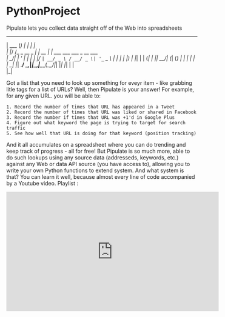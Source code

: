 # PythonProject

Pipulate lets you collect data straight off of the Web into spreadsheets

______ _             _       _                            
| ___ (_)           | |     | |                           
| |_/ /_ _ __  _   _| | __ _| |_ ___   ___ ___  _ __ ___  
|  __/| | '_ \| | | | |/ _` | __/ _ \ / __/ _ \| '_ ` _ \ 
| |   | | |_) | |_| | | (_| | ||  __/| (_| (_) | | | | | |
\_|   |_| .__/ \__,_|_|\__,_|\__\___(_\___\___/|_| |_| |_|
        | |                                               
        |_|                                               


Got a list that you need to look up something for eveyr item - like grabbing
litle tags for a list of URLs? Well, then Pipulate is your answer! For example,
for any given URL. you will be able to:
    
    1. Record the number of times that URL has appeared in a Tweet
    2. Record the number of times that URL was liked or shared in Facebook
    3. Record the number if times that URL was +1'd in Google Plus
    4. Figure out what keyword the page is trying to target for search traffic
    5. See how well that URL is doing for that keyword (position tracking)

And it all accumulates on a spreadsheet where you can do trending and keep track
of progress - all for free! But Pipulate is so much more, able to do such
lookups using any source data (addresseds, keywords, etc.) against any Web or data API
source (you have access to), allowing you to write your own Python functions to extend
system. And what system is that? You can learn it well, because almost every line of code
accompanied by a Youtube video.
Playlist :

<iframe width="560"height="315"src="https://www.youtube.com/embed/videoserieslist=PLy-AlqZFg6G8tBTB6FFN68mryG4JlCaf-" frameborder="0" allow="autoplay; encrypted-media" allowfullscreen></iframe>
